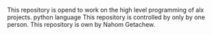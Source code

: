 This repository is opend to work on the high level programming of alx projects.
python language
This repository is controlled by only by one person.
This repository is own  by Nahom Getachew.
